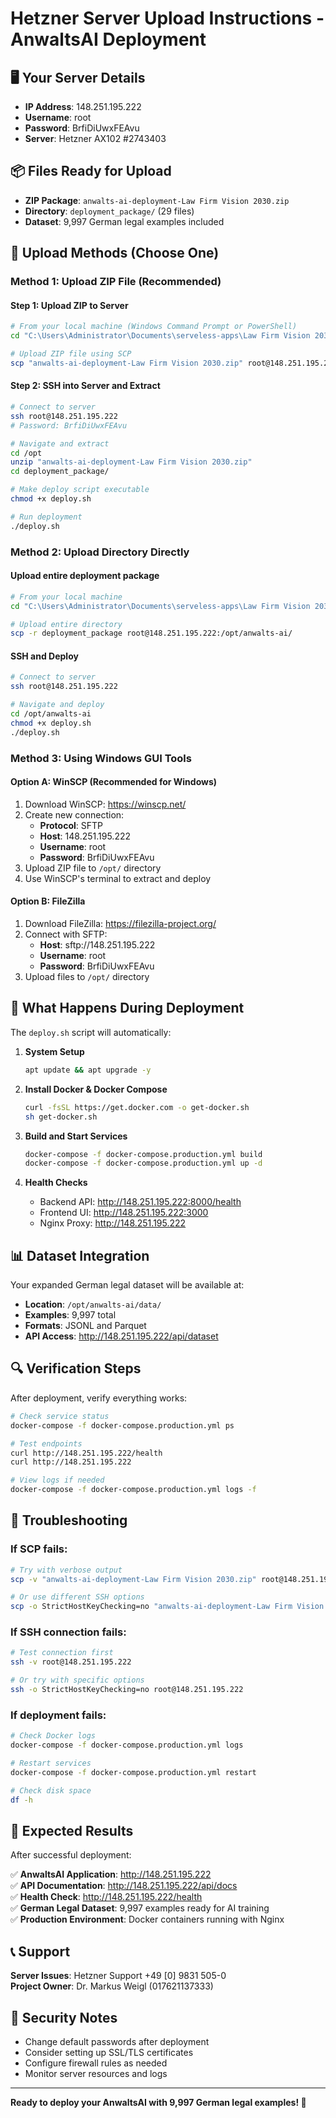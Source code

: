 # Hetzner Server Upload Instructions - AnwaltsAI Deployment

## 🖥️ Your Server Details
- **IP Address**: 148.251.195.222
- **Username**: root
- **Password**: BrfiDiUwxFEAvu
- **Server**: Hetzner AX102 #2743403

## 📦 Files Ready for Upload
- **ZIP Package**: `anwalts-ai-deployment-Law Firm Vision 2030.zip`
- **Directory**: `deployment_package/` (29 files)
- **Dataset**: 9,997 German legal examples included

## 🚀 Upload Methods (Choose One)

### **Method 1: Upload ZIP File (Recommended)**

#### Step 1: Upload ZIP to Server
```bash
# From your local machine (Windows Command Prompt or PowerShell)
cd "C:\Users\Administrator\Documents\serveless-apps\Law Firm Vision 2030"

# Upload ZIP file using SCP
scp "anwalts-ai-deployment-Law Firm Vision 2030.zip" root@148.251.195.222:/opt/
```

#### Step 2: SSH into Server and Extract
```bash
# Connect to server
ssh root@148.251.195.222
# Password: BrfiDiUwxFEAvu

# Navigate and extract
cd /opt
unzip "anwalts-ai-deployment-Law Firm Vision 2030.zip"
cd deployment_package/

# Make deploy script executable
chmod +x deploy.sh

# Run deployment
./deploy.sh
```

### **Method 2: Upload Directory Directly**

#### Upload entire deployment package
```bash
# From your local machine
cd "C:\Users\Administrator\Documents\serveless-apps\Law Firm Vision 2030"

# Upload entire directory
scp -r deployment_package root@148.251.195.222:/opt/anwalts-ai/
```

#### SSH and Deploy
```bash
# Connect to server
ssh root@148.251.195.222

# Navigate and deploy
cd /opt/anwalts-ai
chmod +x deploy.sh
./deploy.sh
```

### **Method 3: Using Windows GUI Tools**

#### Option A: WinSCP (Recommended for Windows)
1. Download WinSCP: https://winscp.net/
2. Create new connection:
   - **Protocol**: SFTP
   - **Host**: 148.251.195.222
   - **Username**: root
   - **Password**: BrfiDiUwxFEAvu
3. Upload ZIP file to `/opt/` directory
4. Use WinSCP's terminal to extract and deploy

#### Option B: FileZilla
1. Download FileZilla: https://filezilla-project.org/
2. Connect with SFTP:
   - **Host**: sftp://148.251.195.222
   - **Username**: root
   - **Password**: BrfiDiUwxFEAvu
3. Upload files to `/opt/` directory

## 🔧 What Happens During Deployment

The `deploy.sh` script will automatically:

1. **System Setup**
   ```bash
   apt update && apt upgrade -y
   ```

2. **Install Docker & Docker Compose**
   ```bash
   curl -fsSL https://get.docker.com -o get-docker.sh
   sh get-docker.sh
   ```

3. **Build and Start Services**
   ```bash
   docker-compose -f docker-compose.production.yml build
   docker-compose -f docker-compose.production.yml up -d
   ```

4. **Health Checks**
   - Backend API: http://148.251.195.222:8000/health
   - Frontend UI: http://148.251.195.222:3000
   - Nginx Proxy: http://148.251.195.222

## 📊 Dataset Integration

Your expanded German legal dataset will be available at:
- **Location**: `/opt/anwalts-ai/data/`
- **Examples**: 9,997 total
- **Formats**: JSONL and Parquet
- **API Access**: http://148.251.195.222/api/dataset

## 🔍 Verification Steps

After deployment, verify everything works:

```bash
# Check service status
docker-compose -f docker-compose.production.yml ps

# Test endpoints
curl http://148.251.195.222/health
curl http://148.251.195.222

# View logs if needed
docker-compose -f docker-compose.production.yml logs -f
```

## 🚨 Troubleshooting

### If SCP fails:
```bash
# Try with verbose output
scp -v "anwalts-ai-deployment-Law Firm Vision 2030.zip" root@148.251.195.222:/opt/

# Or use different SSH options
scp -o StrictHostKeyChecking=no "anwalts-ai-deployment-Law Firm Vision 2030.zip" root@148.251.195.222:/opt/
```

### If SSH connection fails:
```bash
# Test connection first
ssh -v root@148.251.195.222

# Or try with specific options
ssh -o StrictHostKeyChecking=no root@148.251.195.222
```

### If deployment fails:
```bash
# Check Docker logs
docker-compose -f docker-compose.production.yml logs

# Restart services
docker-compose -f docker-compose.production.yml restart

# Check disk space
df -h
```

## 🎯 Expected Results

After successful deployment:

✅ **AnwaltsAI Application**: http://148.251.195.222  
✅ **API Documentation**: http://148.251.195.222/api/docs  
✅ **Health Check**: http://148.251.195.222/health  
✅ **German Legal Dataset**: 9,997 examples ready for AI training  
✅ **Production Environment**: Docker containers running with Nginx  

## 📞 Support

**Server Issues**: Hetzner Support +49 [0] 9831 505-0  
**Project Owner**: Dr. Markus Weigl (017621137333)  

## 🔐 Security Notes

- Change default passwords after deployment
- Consider setting up SSL/TLS certificates
- Configure firewall rules as needed
- Monitor server resources and logs

---

**Ready to deploy your AnwaltsAI with 9,997 German legal examples! 🚀**